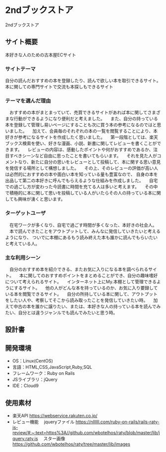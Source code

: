 # 2ndブックストア
2ndブックストア

## サイト概要
本好きな人のための古本屋ECサイト
### サイトテーマ
自分の読んだおすすめの本を登録したり、読んで欲しい本を取引できるサイト。
本に関しての専門サイトで交流も本探しもできるサイト


### テーマを選んだ理由
　おすすめの本がまとまっていて、売買できるサイトがあれば本に関してさまざまな行動ができるようになり便利だと考えました。
　また、自分の持っている本を登録して管理し易いページにすることも次に買う本の参考になるのではと思いました。
　加えて、会員毎のそれぞれの本の一覧を閲覧することにより、本好きが参考になるサイトを作成したく思いました。
　第一段階としては、楽天ブックス検索を使い、好きな漫画、小説、新書に関してレビューを書くことができます。
　レビューの内容は、感動したポイントや何がおすすめであるか、注目すべきシーンなど自由に思ったことを書いてもらいます。
　それを見た人がコメントなり、新たに自分の思いをレビューとして投稿して、本に関する思い意見を発信する場所として構想しました。
　その上、そのレビューの評価が高い人は必然的におすすめの本や面白い本を知っている量も豊富なので、
自身の本を出品して第二の本好きに呼んでもらえるような仕組みを作成しました。
　自宅での過ごし方が変わった今読書に時間を充てる人は多いと考えます。
　その中で積極的に本に関して思いを投稿している人がいたらその人の持っている本に関しても興味が湧くと思います。
　

### ターゲットユーザ
　在宅ワークが多くなり、自宅で過ごす時間が多くなった、本好きの社会人。
　本で読んできたことをアウトプットして、みんなに発信していきたいと考えるようになり、
ついでに本棚にあるもう読み終えた本も誰かに読んでもらいたいと考えている人。


### 主な利用シーン
　自分のおすすめ本を紹介できる、またお気に入りになる本を調べられるサイト。
　本に関してのおすすめポイントをまとめることができ、自分の趣味嗜好について考えられるサイト。
　インターネット上にMy.本棚として管理できるようにするサイト。
　他の人がどんな本を持っているのか、お気に入り要録している本を閲覧できるサイト。
　自分の所持している本に関して、アウトプットをしたい人や、考察してそこから読み取ったことを発信していきたい時。
　加えて中古の本を誰かに譲りたい、または、本好きな人の持っている本を読んでみたい、自分とは違うジャンルでも読んでみたいと思う時。

## 設計書


## 開発環境
- OS：Linux(CentOS)
- 言語：HTML,CSS,JavaScript,Ruby,SQL
- フレームワーク：Ruby on Rails
- JSライブラリ：jQuery
- IDE：Cloud9

## 使用素材
- 楽天API https://webservice.rakuten.co.jp/
- レビュー機能
　jqueryファイル https://nllllll.com/ruby-on-rails/rails-raty-js-review/#:~:text=https%3A//github.com/wbotelhos/raty/blob/master/lib/jquery.raty.js
　スター画像　https://github.com/wbotelhos/raty/tree/master/lib/images

